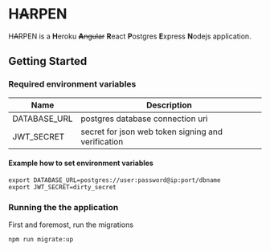 # H~~A~~RPEN

H~~A~~RPEN is a <b>H</b>eroku ~~<b>A</b>ngular~~ <b>R</b>eact <b>P</b>ostgres <b>E</b>xpress <b>N</b>odejs application.

## Getting Started

### Required environment variables

| Name         | Description                                        |
| ------------ | -------------------------------------------------- |
| DATABASE_URL | postgres database connection uri                   |
| JWT_SECRET   | secret for json web token signing and verification |


#### Example how to set environment variables
```
export DATABASE_URL=postgres://user:password@ip:port/dbname
export JWT_SECRET=dirty_secret
```

### Running the the application

First and foremost, run the migrations

```
npm run migrate:up
```
